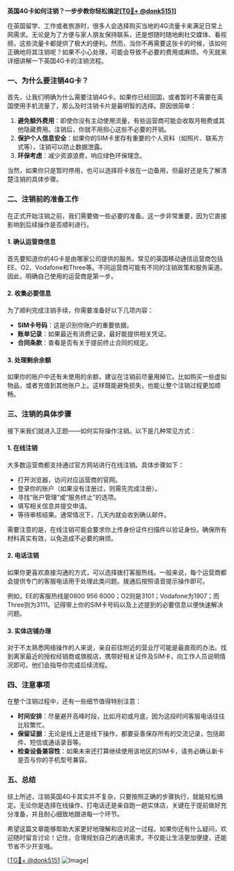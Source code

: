 **英国4G卡如何注销？一步步教你轻松搞定[[TG💪+ @donk5151](https://t.me/s/donk5151)]**

在英国留学、工作或者旅游时，很多人会选择购买当地的4G流量卡来满足日常上网需求。无论是为了方便与家人朋友保持联系，还是想随时随地刷社交媒体、看视频，这些流量卡都提供了极大的便利。然而，当你不再需要这张卡的时候，该如何正确地将其注销呢？如果不小心处理，可能会导致不必要的费用或麻烦。今天就来详细讲解一下英国4G卡的注销流程。

### 一、为什么要注销4G卡？

首先，让我们明确为什么需要注销4G卡。如果你已经回国，或者暂时不需要在英国使用手机流量了，那么及时注销卡片是最明智的选择。原因很简单：

1. **避免额外费用**：即使你没有主动使用流量，有些运营商可能会收取月租费或其他隐藏费用。注销后，你就不用担心这些不必要的开销。
2. **保护个人信息安全**：如果你的SIM卡里存有重要的个人资料（如照片、联系方式等），注销可以防止数据泄露。
3. **环保考虑**：减少资源浪费，响应绿色环保理念。

当然，如果你只是暂时停用，也可以选择将卡放在一边备用，但最好还是先了解清楚注销的具体步骤。

### 二、注销前的准备工作

在正式开始注销之前，我们需要做一些必要的准备。这一步非常重要，因为它直接影响到后续操作是否顺利进行。

#### 1. 确认运营商信息
首先要知道你的4G卡是由哪家公司提供的服务。常见的英国移动通信运营商包括EE、O2、Vodafone和Three等。不同运营商可能有不同的注销政策和服务渠道。因此，明确自己使用的运营商是第一步。

#### 2. 收集必要信息
为了顺利完成注销手续，你需要准备好以下几项内容：
- **SIM卡号码**：这是识别你账户的重要依据。
- **账单记录**：如果最近有消费记录，最好能提供相关凭证。
- **合同条款**：查看是否有关于提前终止合同的规定。

#### 3. 处理剩余余额
如果你的账户中还有未使用的余额，建议在注销前尽量用掉它。比如购买一些虚拟物品，或者充值到其他账户上。这样既能避免损失，也能让整个注销过程更加顺畅。

### 三、注销的具体步骤

接下来我们就进入正题——如何实际操作注销。以下是几种常见方式：

#### 1. 在线注销
大多数运营商都支持通过官方网站进行在线注销。具体步骤如下：

- 打开浏览器，访问对应运营商的官网。
- 登录你的账户（如果没有注册过，则需先完成注册）。
- 寻找“账户管理”或“服务终止”的选项。
- 填写相关信息并提交申请。
- 等待审核结果。通常情况下，几天内就会收到确认邮件。

需要注意的是，在线注销可能会要求你上传身份证件扫描件以验证身份。确保所有材料真实有效，以免造成不必要的麻烦。

#### 2. 电话注销
如果你更喜欢直接沟通的方式，可以选择拨打客服热线。一般来说，每个运营商都会提供专门的客服电话用于处理此类问题。拨通后按照语音提示操作即可。

例如，EE的客服热线是0800 956 6000；O2则是3101；Vodafone为1907；而Three则为3111。记得带上你的SIM卡号码以及上述提到的必要信息以便快速解决问题。

#### 3. 实体店铺办理
对于不太熟悉网络操作的人来说，亲自前往附近的营业厅可能是最直观的办法。找到离家最近的授权经销商或旗舰店，携带好相关证件及SIM卡，向工作人员说明情况即可。他们会指导你完成后续流程。

### 四、注意事项

在整个注销过程中，还有一些细节值得特别注意：

- **时间安排**：尽量避开高峰时段，比如月初或月底，因为这段时间客服电话往往比较繁忙。
- **保留证据**：无论是线上还是线下操作，都要妥善保存所有的交流记录，包括邮件、短信或通话录音等。
- **检查设备兼容性**：如果未来还打算继续使用该地区的SIM卡，请务必确认新卡是否与你的手机型号兼容。

### 五、总结

综上所述，注销英国4G卡其实并不复杂，只要按照正确的步骤执行，就能轻松搞定。无论你是选择在线操作、打电话还是亲自跑一趟实体店，关键在于提前做好充分准备，并且耐心细致地跟进每一个环节。

希望这篇文章能够帮助大家更好地理解和应对这一过程。如果你还有什么疑问，欢迎随时留言讨论！记住，合理规划自己的通讯需求，不仅能让生活更加便捷，还能节省不少开支哦。

[[TG💪+ @donk5151](https://t.me/s/donk5151) ![Image](https://i.postimg.cc/rwNCRYN7/Snipaste-2025-04-30-17-27-05.png)]